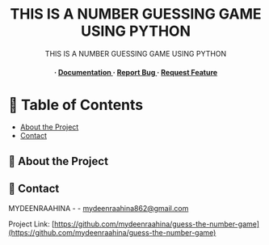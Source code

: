 <div align='center'>

<h1>THIS IS A NUMBER GUESSING GAME USING PYTHON</h1>
<p>THIS IS A NUMBER GUESSING GAME USING PYTHON</p>

<h4> <span> · </span> <a href="https://github.com/MydeenRaahia/guess-the-number-game/blob/master/README.md"> Documentation </a> <span> · </span> <a href="https://github.com/MydeenRaahia/guess-the-number-game/issues"> Report Bug </a> <span> · </span> <a href="https://github.com/MydeenRaahia/guess-the-number-game/issues"> Request Feature </a> </h4>


</div>

# :notebook_with_decorative_cover: Table of Contents

- [About the Project](#star2-about-the-project)
- [Contact](#handshake-contact)


## :star2: About the Project

## :handshake: Contact

MYDEENRAAHINA - - mydeenraahina862@gmail.com

Project Link: [https://github.com/mydeenraahina/guess-the-number-game](https://github.com/mydeenraahina/guess-the-number-game)
